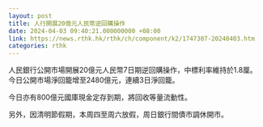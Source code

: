 ```yaml
---
layout: post
title: 人行開展20億元人民幣逆回購操作
date: 2024-04-03 09:40:21.000000000 +08:00
link: https://news.rthk.hk/rthk/ch/component/k2/1747307-20240403.htm
categories: rthk
---
```


人民銀行公開市場開展20億元人民幣7日期逆回購操作，中標利率維持於1.8厘。今日公開市場淨回籠增至2480億元，連續3日淨回籠。

今日亦有800億元國庫現金定存到期，將回收等量流動性。

另外，因清明節假期，本周四至周六放假，周日銀行間債市調休開市。
